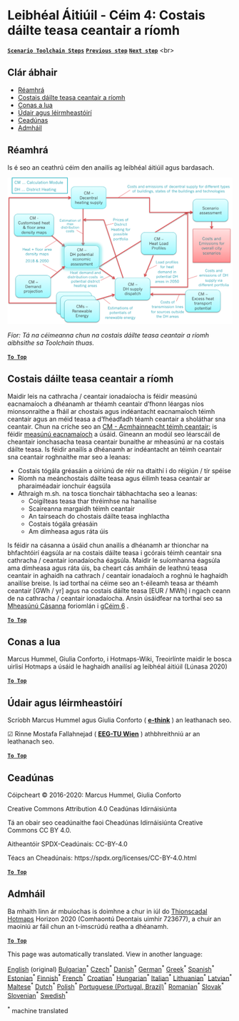 <h1><a class="anchor" id="local-level---step-4--calculation-of-district-heating-distribution-costs" href="#local-level---step-4--calculation-of-district-heating-distribution-costs"><i class="fa fa-link"></i></a>Leibhéal Áitiúil - Céim 4: Costais dáilte teasa ceantair a ríomh</h1><p> <a href="guide-local-and-municipal-levels#the-hotmaps-scenario-toolchain-different-steps"><strong><code>Scenario Toolchain Steps</code></strong></a> <a href="step-3-calculation-of-costs-of-decentral-heat-supply"><strong><code>Previous step</code></strong></a> <a href="step-5-calculation-of-costs-of-heat-supply-to-district-heating"><strong><code>Next step</code></strong></a> &lt;br&gt;</p><h2><a class="anchor" id="table-of-contents" href="#table-of-contents"><i class="fa fa-link"></i></a> Clár ábhair</h2><ul><li> <a href="#introduction">Réamhrá</a></li><li> <a href="#calculation-of-district-heating-distribution-costs">Costais dáilte teasa ceantair a ríomh</a></li><li> <a href="#how-to-cite">Conas a lua</a></li><li> <a href="#authors-and-reviewers">Údair agus léirmheastóirí</a></li><li> <a href="#license">Ceadúnas</a></li><li> <a href="#acknowledgement">Admháil</a></li></ul><h2><a class="anchor" id="introduction" href="#introduction"><i class="fa fa-link"></i></a> Réamhrá</h2><p> Is é seo an ceathrú céim den anailís ag leibhéal áitiúil agus bardasach.</p><img src="/en/Step-4-Calculation-of-district-heating-distribution-costs/Hotmaps_Local_Toolchain_Step_4final.png"/><p> <em>Fíor: Tá na céimeanna chun na costais dáilte teasa ceantair a ríomh aibhsithe sa Toolchain thuas.</em></p><p><ins> <code><strong><a href="#table-of-contents">To Top</a></strong></code></ins></p><h2><a class="anchor" id="calculation-of-district-heating-distribution-costs" href="#calculation-of-district-heating-distribution-costs"><i class="fa fa-link"></i></a> Costais dáilte teasa ceantair a ríomh</h2><p> Maidir leis na cathracha / ceantair ionadaíocha is féidir measúnú eacnamaíoch a dhéanamh ar théamh ceantair d’fhonn léargas níos mionsonraithe a fháil ar chostais agus indéantacht eacnamaíoch téimh ceantair agus an méid teasa a d’fhéadfadh téamh ceantair a sholáthar sna ceantair. Chun na críche seo an <a href="https://wiki.hotmaps.eu/en/CM-District-heating-potential-economic-assessment">CM - Acmhainneacht téimh ceantair:</a> is féidir <a href="https://wiki.hotmaps.eu/en/CM-District-heating-potential-economic-assessment">measúnú eacnamaíoch</a> a úsáid. Gineann an modúl seo léarscáil de cheantair ionchasacha teasa ceantair bunaithe ar mheasúnú ar na costais dáilte teasa. Is féidir anailís a dhéanamh ar indéantacht an téimh ceantair sna ceantair roghnaithe mar seo a leanas:</p><ul><li> Costais tógála gréasáin a oiriúnú de réir na dtaithí i do réigiún / tír spéise</li><li> Ríomh na meánchostais dáilte teasa agus éilimh teasa ceantair ar pharaiméadair ionchuir éagsúla</li><li> Athraigh m.sh. na tosca tionchair tábhachtacha seo a leanas:<ul><li> Coigilteas teasa thar thréimhse na hanailíse</li><li> Scaireanna margaidh téimh ceantair</li><li> An tairseach do chostais dáilte teasa inghlactha</li><li> Costais tógála gréasáin</li><li> Am dímheasa agus ráta úis</li></ul></li></ul><p> Is féidir na cásanna a úsáid chun anailís a dhéanamh ar thionchar na bhfachtóirí éagsúla ar na costais dáilte teasa i gcórais téimh ceantair sna cathracha / ceantair ionadaíocha éagsúla. Maidir le suíomhanna éagsúla ama dímheasa agus ráta úis, ba cheart cás amháin de leathnú teasa ceantair in aghaidh na cathrach / ceantair ionadaíoch a roghnú le haghaidh anailíse breise. Is iad torthaí na céime seo an t-éileamh teasa ar théamh ceantair [GWh / yr] agus na costais dáilte teasa [EUR / MWh] i ngach ceann de na cathracha / ceantair ionadaíocha. Ansin úsáidfear na torthaí seo sa <a href="https://wiki.hotmaps.eu/en/CM-Scenario-assessment">Mheasúnú Cásanna</a> foriomlán i <a href="https://wiki.hotmaps.eu/en/Step-6-Assessment-of-scenarios-for-entire-heat-demand-and-supply-for-the-selected-area">gCéim 6</a> .</p><p><ins> <code><strong><a href="#table-of-contents">To Top</a></strong></code></ins></p><h2><a class="anchor" id="how-to-cite" href="#how-to-cite"><i class="fa fa-link"></i></a> Conas a lua</h2><p> Marcus Hummel, Giulia Conforto, i Hotmaps-Wiki, Treoirlínte maidir le bosca uirlisí Hotmaps a úsáid le haghaidh anailísí ag leibhéal áitiúil (Lúnasa 2020)</p><p><ins> <code><strong><a href="#table-of-contents">To Top</a></strong></code></ins></p><h2><a class="anchor" id="authors-and-reviewers" href="#authors-and-reviewers"><i class="fa fa-link"></i></a> Údair agus léirmheastóirí</h2><p> Scríobh Marcus Hummel agus Giulia Conforto ( <strong><a href="https://e-think.ac.at">e-think</a></strong> ) an leathanach seo.</p><p> ☑ Rinne Mostafa Fallahnejad ( <strong><a href="https://eeg.tuwien.ac.at/">EEG-TU Wien</a></strong> ) athbhreithniú ar an leathanach seo.</p><p> <a href="#table-of-contents"><strong><code>To Top</code></strong></a></p><h2><a class="anchor" id="license" href="#license"><i class="fa fa-link"></i></a> Ceadúnas</h2><p> Cóipcheart © 2016-2020: Marcus Hummel, Giulia Conforto</p><p> Creative Commons Attribution 4.0 Ceadúnas Idirnáisiúnta</p><p> Tá an obair seo ceadúnaithe faoi Cheadúnas Idirnáisiúnta Creative Commons CC BY 4.0.</p><p> Aitheantóir SPDX-Ceadúnais: CC-BY-4.0</p><p> Téacs an Cheadúnais: https://spdx.org/licenses/CC-BY-4.0.html</p><p> <a href="#table-of-contents"><strong><code>To Top</code></strong></a></p><h2><a class="anchor" id="acknowledgement" href="#acknowledgement"><i class="fa fa-link"></i></a> Admháil</h2><p> Ba mhaith linn ár mbuíochas is doimhne a chur in iúl do <a href="https://www.hotmaps-project.eu">Thionscadal Hotmaps</a> Horizon 2020 (Comhaontú Deontais uimhir 723677), a chuir an maoiniú ar fáil chun an t-imscrúdú reatha a dhéanamh.</p><p><ins> <code><strong><a href="#table-of-contents">To Top</a></strong></code></ins></p>
<!--- THIS IS A SUPER UNIQUE IDENTIFIER -->

This page was automatically translated. View in another language:

[English](../en/Step-4-Calculation-of-district-heating-distribution-costs) (original) [Bulgarian](../bg/Step-4-Calculation-of-district-heating-distribution-costs)<sup>\*</sup> [Czech](../cs/Step-4-Calculation-of-district-heating-distribution-costs)<sup>\*</sup> [Danish](../da/Step-4-Calculation-of-district-heating-distribution-costs)<sup>\*</sup> [German](../de/Step-4-Calculation-of-district-heating-distribution-costs)<sup>\*</sup> [Greek](../el/Step-4-Calculation-of-district-heating-distribution-costs)<sup>\*</sup> [Spanish](../es/Step-4-Calculation-of-district-heating-distribution-costs)<sup>\*</sup> [Estonian](../et/Step-4-Calculation-of-district-heating-distribution-costs)<sup>\*</sup> [Finnish](../fi/Step-4-Calculation-of-district-heating-distribution-costs)<sup>\*</sup> [French](../fr/Step-4-Calculation-of-district-heating-distribution-costs)<sup>\*</sup>  [Croatian](../hr/Step-4-Calculation-of-district-heating-distribution-costs)<sup>\*</sup> [Hungarian](../hu/Step-4-Calculation-of-district-heating-distribution-costs)<sup>\*</sup> [Italian](../it/Step-4-Calculation-of-district-heating-distribution-costs)<sup>\*</sup> [Lithuanian](../lt/Step-4-Calculation-of-district-heating-distribution-costs)<sup>\*</sup> [Latvian](../lv/Step-4-Calculation-of-district-heating-distribution-costs)<sup>\*</sup> [Maltese](../mt/Step-4-Calculation-of-district-heating-distribution-costs)<sup>\*</sup> [Dutch](../nl/Step-4-Calculation-of-district-heating-distribution-costs)<sup>\*</sup> [Polish](../pl/Step-4-Calculation-of-district-heating-distribution-costs)<sup>\*</sup> [Portuguese (Portugal, Brazil)](../pt/Step-4-Calculation-of-district-heating-distribution-costs)<sup>\*</sup> [Romanian](../ro/Step-4-Calculation-of-district-heating-distribution-costs)<sup>\*</sup> [Slovak](../sk/Step-4-Calculation-of-district-heating-distribution-costs)<sup>\*</sup> [Slovenian](../sl/Step-4-Calculation-of-district-heating-distribution-costs)<sup>\*</sup> [Swedish](../sv/Step-4-Calculation-of-district-heating-distribution-costs)<sup>\*</sup> 

<sup>\*</sup> machine translated
